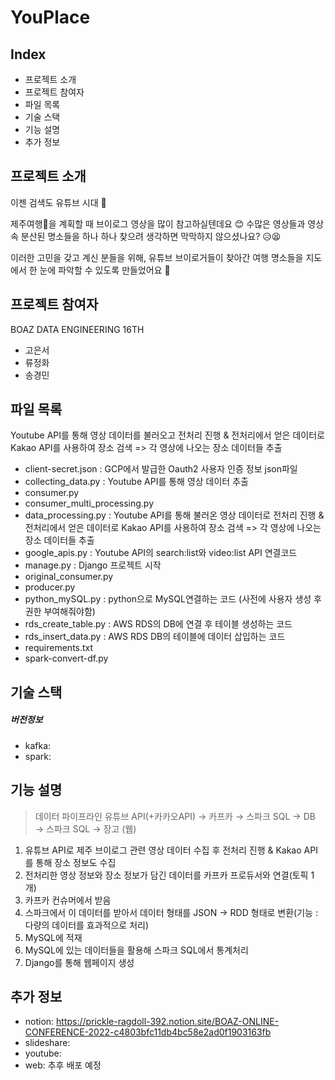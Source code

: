 # YouPlace
## Index
* 프로젝트 소개
* 프로젝트 참여자
* 파일 목록
* 기술 스택
* 기능 설명
* 추가 정보



## 프로젝트 소개
이젠 검색도 유튜브 시대 🎈

제주여행🌴을 계획할 때 브이로그 영상을 많이 참고하실텐데요 😊
수많은 영상들과 영상 속 분산된 명소들을 하나 하나 찾으려 생각하면 막막하지 않으셨나요? 😥😫

이러한 고민을 갖고 계신 분들을 위해, 유튜브 브이로거들이 찾아간 여행 명소들을 지도에서 한 눈에 파악할 수 있도록 만들었어요 💙


## 프로젝트 참여자
BOAZ DATA ENGINEERING 16TH
* 고은서
* 류정화
* 송경민

## 파일 목록
Youtube API를 통해 영상 데이터를 불러오고 전처리 진행 & 전처리에서 얻은 데이터로 Kakao API를 사용하여 장소 검색 => 각 영상에 나오는 장소 데이터들 추출
+ client-secret.json : GCP에서 발급한 Oauth2 사용자 인증 정보 json파일
+ collecting_data.py : Youtube API를 통해 영상 데이터 추출
+ consumer.py
+ consumer_multi_processing.py
+ data_processing.py : Youtube API를 통해 불러온 영상 데이터로 전처리 진행 & 전처리에서 얻은 데이터로 Kakao API를 사용하여 장소 검색 => 각 영상에 나오는 장소 데이터들 추출
+ google_apis.py : Youtube API의 search:list와 video:list API 연결코드
+ manage.py : Django 프로젝트 시작
+ original_consumer.py
+ producer.py
+ python_mySQL.py : python으로 MySQL연결하는 코드 (사전에 사용자 생성 후 권한 부여해줘야함)
+ rds_create_table.py : AWS RDS의 DB에 연결 후 테이블 생성하는 코드
+ rds_insert_data.py : AWS RDS DB의 테이블에 데이터 삽입하는 코드
+ requirements.txt
+ spark-convert-df.py

## 기술 스택
##### 버전정보
* kafka:
* spark:

## 기능 설명
> 데이터 파이프라인
유튜브 API(+카카오API) → 카프카 →  스파크 SQL →  DB → 스파크 SQL → 장고 (웹)
1. 유튜브 API로 제주 브이로그 관련 영상 데이터 수집 후 전처리 진행 & Kakao API를 통해 장소 정보도 수집
2. 전처리한 영상 정보와 장소 정보가 담긴 데이터를 카프카 프로듀서와 연결(토픽 1개)
3. 카프카 컨슈머에서 받음
4. 스파크에서 이 데이터를 받아서 데이터 형태를 JSON → RDD 형태로 변환(기능 : 다량의 데이터를 효과적으로 처리)
5. MySQL에 적재
6. MySQL에 있는 데이터들을 활용해 스파크 SQL에서 통계처리
7. Django를 통해 웹페이지 생성

## 추가 정보
* notion: https://prickle-ragdoll-392.notion.site/BOAZ-ONLINE-CONFERENCE-2022-c4803bfc11db4bc58e2ad0f1903163fb
* slideshare:
* youtube:
* web: 추후 배포 예정
